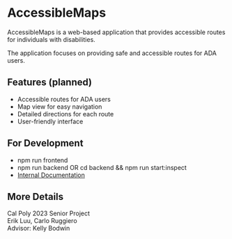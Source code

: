 # AccessibleMaps

AccessibleMaps is a web-based application that provides accessible routes for individuals with disabilities.

The application focuses on providing safe and accessible routes for ADA users.

## Features (planned)
* Accessible routes for ADA users
* Map view for easy navigation
* Detailed directions for each route
* User-friendly interface

## For Development
* npm run frontend
* npm run backend OR cd backend && npm run start:inspect
* [Internal Documentation](https://erikluu.notion.site/Backend-Reference-cf7a4b5bf4e74df686fd18d05d67d10c)

## More Details
Cal Poly 2023 Senior Project   
Erik Luu, Carlo Ruggiero   
Advisor: Kelly Bodwin

